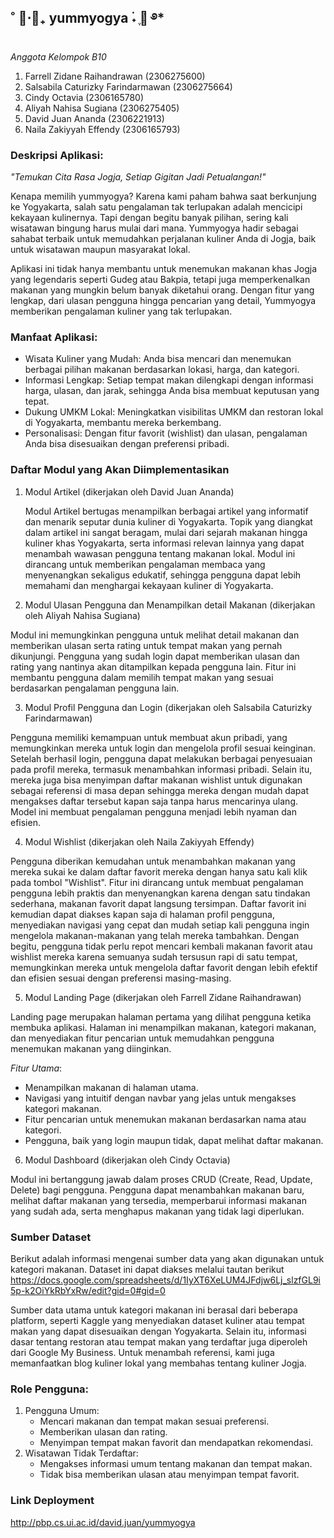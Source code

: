 ## ˚ 🥟⋅🥡₊ yummyogya   ࣪˖ ִֶ🍛 ࿔*

*Anggota Kelompok B10*

1. Farrell Zidane Raihandrawan (2306275600) 
2. Salsabila Caturizky Farindarmawan (2306275664)
3. Cindy Octavia (2306165780)
4. Aliyah Nahisa Sugiana (2306275405)
5. David Juan Ananda (2306221913)
6. Naila Zakiyyah Effendy (2306165793)


### Deskripsi Aplikasi:
*"Temukan Cita Rasa Jogja, Setiap Gigitan Jadi Petualangan!"*

Kenapa memilih yummyogya? Karena kami paham bahwa saat berkunjung ke Yogyakarta, salah satu pengalaman tak terlupakan adalah mencicipi kekayaan kulinernya. Tapi dengan begitu banyak pilihan, sering kali wisatawan bingung harus mulai dari mana. Yummyogya hadir sebagai sahabat terbaik untuk memudahkan perjalanan kuliner Anda di Jogja, baik untuk wisatawan maupun masyarakat lokal.


Aplikasi ini tidak hanya membantu untuk menemukan makanan khas Jogja yang legendaris seperti Gudeg atau Bakpia, tetapi juga memperkenalkan makanan yang mungkin belum banyak diketahui orang. Dengan fitur yang lengkap, dari ulasan pengguna hingga pencarian yang detail, Yummyogya memberikan pengalaman kuliner yang tak terlupakan.


### Manfaat Aplikasi:
- Wisata Kuliner yang Mudah: Anda bisa mencari dan menemukan berbagai pilihan makanan berdasarkan lokasi, harga, dan kategori.
- Informasi Lengkap: Setiap tempat makan dilengkapi dengan informasi harga, ulasan, dan jarak, sehingga Anda bisa membuat keputusan yang tepat.
- Dukung UMKM Lokal: Meningkatkan visibilitas UMKM dan restoran lokal di Yogyakarta, membantu mereka berkembang.
- Personalisasi: Dengan fitur favorit (wishlist) dan ulasan, pengalaman Anda bisa disesuaikan dengan preferensi pribadi.


### Daftar Modul yang Akan Diimplementasikan
1. Modul Artikel (dikerjakan oleh David Juan Ananda)

    Modul Artikel bertugas menampilkan berbagai artikel yang informatif dan menarik seputar dunia kuliner di Yogyakarta. Topik yang diangkat dalam artikel ini sangat beragam, mulai dari sejarah makanan hingga kuliner khas Yogyakarta, serta informasi relevan lainnya yang dapat menambah wawasan pengguna tentang makanan lokal. Modul ini dirancang untuk memberikan pengalaman membaca yang menyenangkan sekaligus edukatif, sehingga pengguna dapat lebih memahami dan menghargai kekayaan kuliner di Yogyakarta.


2. Modul Ulasan Pengguna dan Menampilkan detail Makanan (dikerjakan oleh Aliyah Nahisa Sugiana)

Modul ini memungkinkan pengguna untuk melihat detail makanan dan memberikan ulasan serta rating untuk tempat makan yang pernah dikunjungi. Pengguna yang sudah login dapat memberikan ulasan dan rating yang nantinya akan ditampilkan kepada pengguna lain. Fitur ini membantu pengguna dalam memilih tempat makan yang sesuai berdasarkan pengalaman pengguna lain.

3. Modul Profil Pengguna dan Login (dikerjakan oleh Salsabila Caturizky Farindarmawan)

Pengguna memiliki kemampuan untuk membuat akun pribadi, yang memungkinkan mereka untuk login dan mengelola profil sesuai keinginan. Setelah berhasil login, pengguna dapat melakukan berbagai penyesuaian pada profil mereka, termasuk menambahkan informasi pribadi. Selain itu, mereka juga bisa menyimpan daftar makanan wishlist untuk digunakan sebagai referensi di masa depan sehingga mereka dengan mudah dapat mengakses daftar tersebut kapan saja tanpa harus mencarinya ulang. Model ini membuat pengalaman pengguna menjadi lebih nyaman dan efisien.

4. Modul Wishlist (dikerjakan oleh Naila Zakiyyah Effendy)

Pengguna diberikan kemudahan untuk menambahkan makanan yang mereka sukai ke dalam daftar favorit mereka dengan hanya satu kali klik pada tombol "Wishlist". Fitur ini dirancang untuk membuat pengalaman pengguna lebih praktis dan menyenangkan karena dengan satu tindakan sederhana, makanan favorit dapat langsung tersimpan. Daftar favorit ini kemudian dapat diakses kapan saja di halaman profil pengguna, menyediakan navigasi yang cepat dan mudah setiap kali pengguna ingin mengelola makanan-makanan yang telah mereka tambahkan. Dengan begitu, pengguna tidak perlu repot mencari kembali makanan favorit atau wishlist mereka karena semuanya sudah tersusun rapi di satu tempat, memungkinkan mereka untuk mengelola daftar favorit dengan lebih efektif dan efisien sesuai dengan preferensi masing-masing.

5. Modul Landing Page (dikerjakan oleh Farrell Zidane Raihandrawan)

Landing page merupakan halaman pertama yang dilihat pengguna ketika membuka aplikasi. Halaman ini menampilkan makanan, kategori makanan, dan  menyediakan fitur pencarian untuk memudahkan pengguna menemukan makanan yang diinginkan.

*Fitur Utama*:

- Menampilkan makanan di halaman utama.
- Navigasi yang intuitif dengan navbar yang jelas untuk mengakses kategori makanan.
- Fitur pencarian untuk menemukan makanan berdasarkan nama atau kategori.
- Pengguna, baik yang login maupun tidak, dapat melihat daftar makanan.

6. Modul Dashboard (dikerjakan oleh Cindy Octavia)

Modul ini bertanggung jawab dalam proses CRUD (Create, Read, Update, Delete) bagi pengguna. Pengguna dapat menambahkan makanan baru, melihat daftar makanan yang tersedia, memperbarui informasi makanan yang sudah ada, serta menghapus makanan yang tidak lagi diperlukan. 


### Sumber Dataset
Berikut adalah informasi mengenai sumber data yang akan digunakan untuk kategori makanan. Dataset ini dapat diakses melalui tautan berikut https://docs.google.com/spreadsheets/d/1IyXT6XeLUM4JFdjw6Lj_slzfGL9i5p-k2OiYkRbYxRw/edit?gid=0#gid=0


Sumber data utama untuk kategori makanan ini berasal dari beberapa platform, seperti Kaggle yang menyediakan dataset kuliner atau tempat makan yang dapat disesuaikan dengan Yogyakarta. Selain itu, informasi dasar tentang restoran atau tempat makan yang terdaftar juga diperoleh dari Google My Business. Untuk menambah referensi, kami juga memanfaatkan blog kuliner lokal yang membahas tentang kuliner Jogja.

### Role Pengguna:
1. Pengguna Umum:
    - Mencari makanan dan tempat makan sesuai preferensi.
    - Memberikan ulasan dan rating.
    - Menyimpan tempat makan favorit dan mendapatkan rekomendasi.
2. Wisatawan Tidak Terdaftar:
    - Mengakses informasi umum tentang makanan dan tempat makan.
    - Tidak bisa memberikan ulasan atau menyimpan tempat favorit.

### Link Deployment

http://pbp.cs.ui.ac.id/david.juan/yummyogya